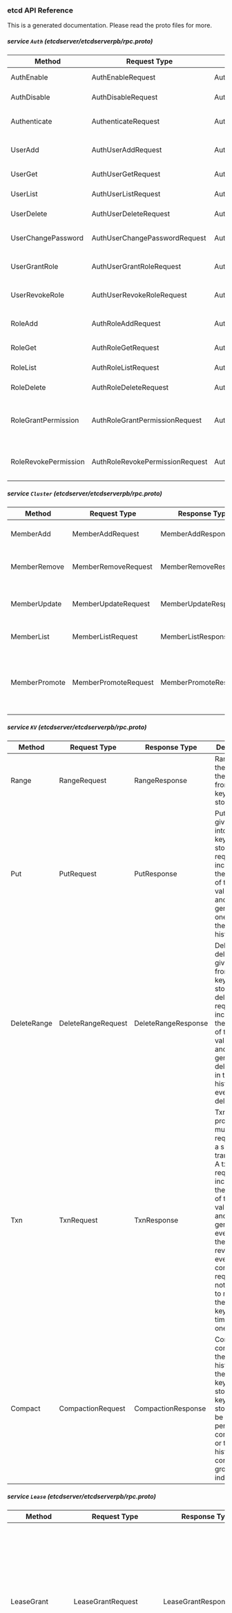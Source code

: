 ### etcd API Reference

This is a generated documentation. Please read the proto files for more.

##### service `Auth` (etcdserver/etcdserverpb/rpc.proto)

| Method               | Request Type                    | Response Type                    | Description                                                                              |
| -------------------- | ------------------------------- | -------------------------------- | ---------------------------------------------------------------------------------------- |
| AuthEnable           | AuthEnableRequest               | AuthEnableResponse               | AuthEnable enables authentication.                                                       |
| AuthDisable          | AuthDisableRequest              | AuthDisableResponse              | AuthDisable disables authentication.                                                     |
| Authenticate         | AuthenticateRequest             | AuthenticateResponse             | Authenticate processes an authenticate request.                                          |
| UserAdd              | AuthUserAddRequest              | AuthUserAddResponse              | UserAdd adds a new user. User name cannot be empty.                                      |
| UserGet              | AuthUserGetRequest              | AuthUserGetResponse              | UserGet gets detailed user information.                                                  |
| UserList             | AuthUserListRequest             | AuthUserListResponse             | UserList gets a list of all users.                                                       |
| UserDelete           | AuthUserDeleteRequest           | AuthUserDeleteResponse           | UserDelete deletes a specified user.                                                     |
| UserChangePassword   | AuthUserChangePasswordRequest   | AuthUserChangePasswordResponse   | UserChangePassword changes the password of a specified user.                             |
| UserGrantRole        | AuthUserGrantRoleRequest        | AuthUserGrantRoleResponse        | UserGrant grants a role to a specified user.                                             |
| UserRevokeRole       | AuthUserRevokeRoleRequest       | AuthUserRevokeRoleResponse       | UserRevokeRole revokes a role of specified user.                                         |
| RoleAdd              | AuthRoleAddRequest              | AuthRoleAddResponse              | RoleAdd adds a new role. Role name cannot be empty.                                      |
| RoleGet              | AuthRoleGetRequest              | AuthRoleGetResponse              | RoleGet gets detailed role information.                                                  |
| RoleList             | AuthRoleListRequest             | AuthRoleListResponse             | RoleList gets lists of all roles.                                                        |
| RoleDelete           | AuthRoleDeleteRequest           | AuthRoleDeleteResponse           | RoleDelete deletes a specified role.                                                     |
| RoleGrantPermission  | AuthRoleGrantPermissionRequest  | AuthRoleGrantPermissionResponse  | RoleGrantPermission grants a permission of a specified key or range to a specified role. |
| RoleRevokePermission | AuthRoleRevokePermissionRequest | AuthRoleRevokePermissionResponse | RoleRevokePermission revokes a key or range permission of a specified role.              |

##### service `Cluster` (etcdserver/etcdserverpb/rpc.proto)

| Method        | Request Type         | Response Type         | Description                                                                           |
| ------------- | -------------------- | --------------------- | ------------------------------------------------------------------------------------- |
| MemberAdd     | MemberAddRequest     | MemberAddResponse     | MemberAdd adds a member into the cluster.                                             |
| MemberRemove  | MemberRemoveRequest  | MemberRemoveResponse  | MemberRemove removes an existing member from the cluster.                             |
| MemberUpdate  | MemberUpdateRequest  | MemberUpdateResponse  | MemberUpdate updates the member configuration.                                        |
| MemberList    | MemberListRequest    | MemberListResponse    | MemberList lists all the members in the cluster.                                      |
| MemberPromote | MemberPromoteRequest | MemberPromoteResponse | MemberPromote promotes a member from raft learner (non-voting) to raft voting member. |

##### service `KV` (etcdserver/etcdserverpb/rpc.proto)

| Method      | Request Type       | Response Type       | Description                                                                                                                                                                                                                                                           |
| ----------- | ------------------ | ------------------- | --------------------------------------------------------------------------------------------------------------------------------------------------------------------------------------------------------------------------------------------------------------------- |
| Range       | RangeRequest       | RangeResponse       | Range gets the keys in the range from the key-value store.                                                                                                                                                                                                            |
| Put         | PutRequest         | PutResponse         | Put puts the given key into the key-value store. A put request increments the revision of the key-value store and generates one event in the event history.                                                                                                           |
| DeleteRange | DeleteRangeRequest | DeleteRangeResponse | DeleteRange deletes the given range from the key-value store. A delete request increments the revision of the key-value store and generates a delete event in the event history for every deleted key.                                                                |
| Txn         | TxnRequest         | TxnResponse         | Txn processes multiple requests in a single transaction. A txn request increments the revision of the key-value store and generates events with the same revision for every completed request. It is not allowed to modify the same key several times within one txn. |
| Compact     | CompactionRequest  | CompactionResponse  | Compact compacts the event history in the etcd key-value store. The key-value store should be periodically compacted or the event history will continue to grow indefinitely.                                                                                         |

##### service `Lease` (etcdserver/etcdserverpb/rpc.proto)

| Method          | Request Type           | Response Type           | Description                                                                                                                                                                                                                                                              |
| --------------- | ---------------------- | ----------------------- | ------------------------------------------------------------------------------------------------------------------------------------------------------------------------------------------------------------------------------------------------------------------------ |
| LeaseGrant      | LeaseGrantRequest      | LeaseGrantResponse      | LeaseGrant creates a lease which expires if the server does not receive a keepAlive within a given time to live period. All keys attached to the lease will be expired and deleted if the lease expires. Each expired key generates a delete event in the event history. |
| LeaseRevoke     | LeaseRevokeRequest     | LeaseRevokeResponse     | LeaseRevoke revokes a lease. All keys attached to the lease will expire and be deleted.                                                                                                                                                                                  |
| LeaseKeepAlive  | LeaseKeepAliveRequest  | LeaseKeepAliveResponse  | LeaseKeepAlive keeps the lease alive by streaming keep alive requests from the client to the server and streaming keep alive responses from the server to the client.                                                                                                    |
| LeaseTimeToLive | LeaseTimeToLiveRequest | LeaseTimeToLiveResponse | LeaseTimeToLive retrieves lease information.                                                                                                                                                                                                                             |
| LeaseLeases     | LeaseLeasesRequest     | LeaseLeasesResponse     | LeaseLeases lists all existing leases.                                                                                                                                                                                                                                   |

##### service `Maintenance` (etcdserver/etcdserverpb/rpc.proto)

| Method     | Request Type      | Response Type      | Description                                                                                                                                                                                                                                                                                                        |
| ---------- | ----------------- | ------------------ | ------------------------------------------------------------------------------------------------------------------------------------------------------------------------------------------------------------------------------------------------------------------------------------------------------------------ |
| Alarm      | AlarmRequest      | AlarmResponse      | Alarm activates, deactivates, and queries alarms regarding cluster health.                                                                                                                                                                                                                                         |
| Status     | StatusRequest     | StatusResponse     | Status gets the status of the member.                                                                                                                                                                                                                                                                              |
| Defragment | DefragmentRequest | DefragmentResponse | Defragment defragments a member's backend database to recover storage space.                                                                                                                                                                                                                                       |
| Hash       | HashRequest       | HashResponse       | Hash computes the hash of whole backend keyspace, including key, lease, and other buckets in storage. This is designed for testing ONLY! Do not rely on this in production with ongoing transactions, since Hash operation does not hold MVCC locks. Use "HashKV" API instead for "key" bucket consistency checks. |
| HashKV     | HashKVRequest     | HashKVResponse     | HashKV computes the hash of all MVCC keys up to a given revision. It only iterates "key" bucket in backend storage.                                                                                                                                                                                                |
| Snapshot   | SnapshotRequest   | SnapshotResponse   | Snapshot sends a snapshot of the entire backend from a member over a stream to a client.                                                                                                                                                                                                                           |
| MoveLeader | MoveLeaderRequest | MoveLeaderResponse | MoveLeader requests current leader node to transfer its leadership to transferee.                                                                                                                                                                                                                                  |

##### service `Watch` (etcdserver/etcdserverpb/rpc.proto)

| Method | Request Type | Response Type | Description                                                                                                                                                                                                                                                                                                                                                                |
| ------ | ------------ | ------------- | -------------------------------------------------------------------------------------------------------------------------------------------------------------------------------------------------------------------------------------------------------------------------------------------------------------------------------------------------------------------------- |
| Watch  | WatchRequest | WatchResponse | Watch watches for events happening or that have happened. Both input and output are streams; the input stream is for creating and canceling watchers and the output stream sends events. One watch RPC can watch on multiple key ranges, streaming events for several watches at once. The entire event history can be watched starting from the last compaction revision. |

##### message `AlarmMember` (etcdserver/etcdserverpb/rpc.proto)

| Field    | Description                                                        | Type      |
| -------- | ------------------------------------------------------------------ | --------- |
| memberID | memberID is the ID of the member associated with the raised alarm. | uint64    |
| alarm    | alarm is the type of alarm which has been raised.                  | AlarmType |

##### message `AlarmRequest` (etcdserver/etcdserverpb/rpc.proto)

| Field    | Description                                                                                                                       | Type        |
| -------- | --------------------------------------------------------------------------------------------------------------------------------- | ----------- |
| action   | action is the kind of alarm request to issue. The action may GET alarm statuses, ACTIVATE an alarm, or DEACTIVATE a raised alarm. | AlarmAction |
| memberID | memberID is the ID of the member associated with the alarm. If memberID is 0, the alarm request covers all members.               | uint64      |
| alarm    | alarm is the type of alarm to consider for this request.                                                                          | AlarmType   |

##### message `AlarmResponse` (etcdserver/etcdserverpb/rpc.proto)

| Field  | Description                                                   | Type                   |
| ------ | ------------------------------------------------------------- | ---------------------- |
| header |                                                               | ResponseHeader         |
| alarms | alarms is a list of alarms associated with the alarm request. | (slice of) AlarmMember |

##### message `AuthDisableRequest` (etcdserver/etcdserverpb/rpc.proto)

Empty field.

##### message `AuthDisableResponse` (etcdserver/etcdserverpb/rpc.proto)

| Field  | Description | Type           |
| ------ | ----------- | -------------- |
| header |             | ResponseHeader |

##### message `AuthEnableRequest` (etcdserver/etcdserverpb/rpc.proto)

Empty field.

##### message `AuthEnableResponse` (etcdserver/etcdserverpb/rpc.proto)

| Field  | Description | Type           |
| ------ | ----------- | -------------- |
| header |             | ResponseHeader |

##### message `AuthRoleAddRequest` (etcdserver/etcdserverpb/rpc.proto)

| Field | Description                                                       | Type   |
| ----- | ----------------------------------------------------------------- | ------ |
| name  | name is the name of the role to add to the authentication system. | string |

##### message `AuthRoleAddResponse` (etcdserver/etcdserverpb/rpc.proto)

| Field  | Description | Type           |
| ------ | ----------- | -------------- |
| header |             | ResponseHeader |

##### message `AuthRoleDeleteRequest` (etcdserver/etcdserverpb/rpc.proto)

| Field | Description | Type   |
| ----- | ----------- | ------ |
| role  |             | string |

##### message `AuthRoleDeleteResponse` (etcdserver/etcdserverpb/rpc.proto)

| Field  | Description | Type           |
| ------ | ----------- | -------------- |
| header |             | ResponseHeader |

##### message `AuthRoleGetRequest` (etcdserver/etcdserverpb/rpc.proto)

| Field | Description | Type   |
| ----- | ----------- | ------ |
| role  |             | string |

##### message `AuthRoleGetResponse` (etcdserver/etcdserverpb/rpc.proto)

| Field  | Description | Type                         |
| ------ | ----------- | ---------------------------- |
| header |             | ResponseHeader               |
| perm   |             | (slice of) authpb.Permission |

##### message `AuthRoleGrantPermissionRequest` (etcdserver/etcdserverpb/rpc.proto)

| Field | Description                                                        | Type              |
| ----- | ------------------------------------------------------------------ | ----------------- |
| name  | name is the name of the role which will be granted the permission. | string            |
| perm  | perm is the permission to grant to the role.                       | authpb.Permission |

##### message `AuthRoleGrantPermissionResponse` (etcdserver/etcdserverpb/rpc.proto)

| Field  | Description | Type           |
| ------ | ----------- | -------------- |
| header |             | ResponseHeader |

##### message `AuthRoleListRequest` (etcdserver/etcdserverpb/rpc.proto)

Empty field.

##### message `AuthRoleListResponse` (etcdserver/etcdserverpb/rpc.proto)

| Field  | Description | Type              |
| ------ | ----------- | ----------------- |
| header |             | ResponseHeader    |
| roles  |             | (slice of) string |

##### message `AuthRoleRevokePermissionRequest` (etcdserver/etcdserverpb/rpc.proto)

| Field     | Description | Type   |
| --------- | ----------- | ------ |
| role      |             | string |
| key       |             | bytes  |
| range_end |             | bytes  |

##### message `AuthRoleRevokePermissionResponse` (etcdserver/etcdserverpb/rpc.proto)

| Field  | Description | Type           |
| ------ | ----------- | -------------- |
| header |             | ResponseHeader |

##### message `AuthUserAddRequest` (etcdserver/etcdserverpb/rpc.proto)

| Field    | Description | Type                  |
| -------- | ----------- | --------------------- |
| name     |             | string                |
| password |             | string                |
| options  |             | authpb.UserAddOptions |

##### message `AuthUserAddResponse` (etcdserver/etcdserverpb/rpc.proto)

| Field  | Description | Type           |
| ------ | ----------- | -------------- |
| header |             | ResponseHeader |

##### message `AuthUserChangePasswordRequest` (etcdserver/etcdserverpb/rpc.proto)

| Field    | Description                                                   | Type   |
| -------- | ------------------------------------------------------------- | ------ |
| name     | name is the name of the user whose password is being changed. | string |
| password | password is the new password for the user.                    | string |

##### message `AuthUserChangePasswordResponse` (etcdserver/etcdserverpb/rpc.proto)

| Field  | Description | Type           |
| ------ | ----------- | -------------- |
| header |             | ResponseHeader |

##### message `AuthUserDeleteRequest` (etcdserver/etcdserverpb/rpc.proto)

| Field | Description                             | Type   |
| ----- | --------------------------------------- | ------ |
| name  | name is the name of the user to delete. | string |

##### message `AuthUserDeleteResponse` (etcdserver/etcdserverpb/rpc.proto)

| Field  | Description | Type           |
| ------ | ----------- | -------------- |
| header |             | ResponseHeader |

##### message `AuthUserGetRequest` (etcdserver/etcdserverpb/rpc.proto)

| Field | Description | Type   |
| ----- | ----------- | ------ |
| name  |             | string |

##### message `AuthUserGetResponse` (etcdserver/etcdserverpb/rpc.proto)

| Field  | Description | Type              |
| ------ | ----------- | ----------------- |
| header |             | ResponseHeader    |
| roles  |             | (slice of) string |

##### message `AuthUserGrantRoleRequest` (etcdserver/etcdserverpb/rpc.proto)

| Field | Description                                                        | Type   |
| ----- | ------------------------------------------------------------------ | ------ |
| user  | user is the name of the user which should be granted a given role. | string |
| role  | role is the name of the role to grant to the user.                 | string |

##### message `AuthUserGrantRoleResponse` (etcdserver/etcdserverpb/rpc.proto)

| Field  | Description | Type           |
| ------ | ----------- | -------------- |
| header |             | ResponseHeader |

##### message `AuthUserListRequest` (etcdserver/etcdserverpb/rpc.proto)

Empty field.

##### message `AuthUserListResponse` (etcdserver/etcdserverpb/rpc.proto)

| Field  | Description | Type              |
| ------ | ----------- | ----------------- |
| header |             | ResponseHeader    |
| users  |             | (slice of) string |

##### message `AuthUserRevokeRoleRequest` (etcdserver/etcdserverpb/rpc.proto)

| Field | Description | Type   |
| ----- | ----------- | ------ |
| name  |             | string |
| role  |             | string |

##### message `AuthUserRevokeRoleResponse` (etcdserver/etcdserverpb/rpc.proto)

| Field  | Description | Type           |
| ------ | ----------- | -------------- |
| header |             | ResponseHeader |

##### message `AuthenticateRequest` (etcdserver/etcdserverpb/rpc.proto)

| Field    | Description | Type   |
| -------- | ----------- | ------ |
| name     |             | string |
| password |             | string |

##### message `AuthenticateResponse` (etcdserver/etcdserverpb/rpc.proto)

| Field  | Description                                                      | Type           |
| ------ | ---------------------------------------------------------------- | -------------- |
| header |                                                                  | ResponseHeader |
| token  | token is an authorized token that can be used in succeeding RPCs | string         |

##### message `CompactionRequest` (etcdserver/etcdserverpb/rpc.proto)

CompactionRequest compacts the key-value store up to a given revision. All superseded keys with a revision less than the compaction revision will be removed.

| Field    | Description                                                                                                                                                                      | Type  |
| -------- | -------------------------------------------------------------------------------------------------------------------------------------------------------------------------------- | ----- |
| revision | revision is the key-value store revision for the compaction operation.                                                                                                           | int64 |
| physical | physical is set so the RPC will wait until the compaction is physically applied to the local database such that compacted entries are totally removed from the backend database. | bool  |

##### message `CompactionResponse` (etcdserver/etcdserverpb/rpc.proto)

| Field  | Description | Type           |
| ------ | ----------- | -------------- |
| header |             | ResponseHeader |

##### message `Compare` (etcdserver/etcdserverpb/rpc.proto)

| Field           | Description                                                                                                                     | Type          |
| --------------- | ------------------------------------------------------------------------------------------------------------------------------- | ------------- |
| result          | result is logical comparison operation for this comparison.                                                                     | CompareResult |
| target          | target is the key-value field to inspect for the comparison.                                                                    | CompareTarget |
| key             | key is the subject key for the comparison operation.                                                                            | bytes         |
| target_union    |                                                                                                                                 | oneof         |
| version         | version is the version of the given key                                                                                         | int64         |
| create_revision | create_revision is the creation revision of the given key                                                                       | int64         |
| mod_revision    | mod_revision is the last modified revision of the given key.                                                                    | int64         |
| value           | value is the value of the given key, in bytes.                                                                                  | bytes         |
| lease           | lease is the lease id of the given key.                                                                                         | int64         |
| range_end       | range_end compares the given target to all keys in the range [key, range_end). See RangeRequest for more details on key ranges. | bytes         |

##### message `DefragmentRequest` (etcdserver/etcdserverpb/rpc.proto)

Empty field.

##### message `DefragmentResponse` (etcdserver/etcdserverpb/rpc.proto)

| Field  | Description | Type           |
| ------ | ----------- | -------------- |
| header |             | ResponseHeader |

##### message `DeleteRangeRequest` (etcdserver/etcdserverpb/rpc.proto)

| Field     | Description                                                                                                                                                                                                                                                                                                                                                                       | Type  |
| --------- | --------------------------------------------------------------------------------------------------------------------------------------------------------------------------------------------------------------------------------------------------------------------------------------------------------------------------------------------------------------------------------- | ----- |
| key       | key is the first key to delete in the range.                                                                                                                                                                                                                                                                                                                                      | bytes |
| range_end | range_end is the key following the last key to delete for the range [key, range_end). If range_end is not given, the range is defined to contain only the key argument. If range_end is one bit larger than the given key, then the range is all the keys with the prefix (the given key). If range_end is '\0', the range is all keys greater than or equal to the key argument. | bytes |
| prev_kv   | If prev_kv is set, etcd gets the previous key-value pairs before deleting it. The previous key-value pairs will be returned in the delete response.                                                                                                                                                                                                                               | bool  |

##### message `DeleteRangeResponse` (etcdserver/etcdserverpb/rpc.proto)

| Field    | Description                                                                      | Type                       |
| -------- | -------------------------------------------------------------------------------- | -------------------------- |
| header   |                                                                                  | ResponseHeader             |
| deleted  | deleted is the number of keys deleted by the delete range request.               | int64                      |
| prev_kvs | if prev_kv is set in the request, the previous key-value pairs will be returned. | (slice of) mvccpb.KeyValue |

##### message `HashKVRequest` (etcdserver/etcdserverpb/rpc.proto)

| Field    | Description                                                      | Type  |
| -------- | ---------------------------------------------------------------- | ----- |
| revision | revision is the key-value store revision for the hash operation. | int64 |

##### message `HashKVResponse` (etcdserver/etcdserverpb/rpc.proto)

| Field            | Description                                                                                    | Type           |
| ---------------- | ---------------------------------------------------------------------------------------------- | -------------- |
| header           |                                                                                                | ResponseHeader |
| hash             | hash is the hash value computed from the responding member's MVCC keys up to a given revision. | uint32         |
| compact_revision | compact_revision is the compacted revision of key-value store when hash begins.                | int64          |

##### message `HashRequest` (etcdserver/etcdserverpb/rpc.proto)

Empty field.

##### message `HashResponse` (etcdserver/etcdserverpb/rpc.proto)

| Field  | Description                                                                | Type           |
| ------ | -------------------------------------------------------------------------- | -------------- |
| header |                                                                            | ResponseHeader |
| hash   | hash is the hash value computed from the responding member's KV's backend. | uint32         |

##### message `LeaseCheckpoint` (etcdserver/etcdserverpb/rpc.proto)

| Field         | Description                                                    | Type  |
| ------------- | -------------------------------------------------------------- | ----- |
| ID            | ID is the lease ID to checkpoint.                              | int64 |
| remaining_TTL | Remaining_TTL is the remaining time until expiry of the lease. | int64 |

##### message `LeaseCheckpointRequest` (etcdserver/etcdserverpb/rpc.proto)

| Field       | Description | Type                       |
| ----------- | ----------- | -------------------------- |
| checkpoints |             | (slice of) LeaseCheckpoint |

##### message `LeaseCheckpointResponse` (etcdserver/etcdserverpb/rpc.proto)

| Field  | Description | Type           |
| ------ | ----------- | -------------- |
| header |             | ResponseHeader |

##### message `LeaseGrantRequest` (etcdserver/etcdserverpb/rpc.proto)

| Field | Description                                                                        | Type  |
| ----- | ---------------------------------------------------------------------------------- | ----- |
| TTL   | TTL is the advisory time-to-live in seconds. Expired lease will return -1.         | int64 |
| ID    | ID is the requested ID for the lease. If ID is set to 0, the lessor chooses an ID. | int64 |

##### message `LeaseGrantResponse` (etcdserver/etcdserverpb/rpc.proto)

| Field  | Description                                             | Type           |
| ------ | ------------------------------------------------------- | -------------- |
| header |                                                         | ResponseHeader |
| ID     | ID is the lease ID for the granted lease.               | int64          |
| TTL    | TTL is the server chosen lease time-to-live in seconds. | int64          |
| error  |                                                         | string         |

##### message `LeaseKeepAliveRequest` (etcdserver/etcdserverpb/rpc.proto)

| Field | Description                                     | Type  |
| ----- | ----------------------------------------------- | ----- |
| ID    | ID is the lease ID for the lease to keep alive. | int64 |

##### message `LeaseKeepAliveResponse` (etcdserver/etcdserverpb/rpc.proto)

| Field  | Description                                     | Type           |
| ------ | ----------------------------------------------- | -------------- |
| header |                                                 | ResponseHeader |
| ID     | ID is the lease ID from the keep alive request. | int64          |
| TTL    | TTL is the new time-to-live for the lease.      | int64          |

##### message `LeaseLeasesRequest` (etcdserver/etcdserverpb/rpc.proto)

Empty field.

##### message `LeaseLeasesResponse` (etcdserver/etcdserverpb/rpc.proto)

| Field  | Description | Type                   |
| ------ | ----------- | ---------------------- |
| header |             | ResponseHeader         |
| leases |             | (slice of) LeaseStatus |

##### message `LeaseRevokeRequest` (etcdserver/etcdserverpb/rpc.proto)

| Field | Description                                                                                | Type  |
| ----- | ------------------------------------------------------------------------------------------ | ----- |
| ID    | ID is the lease ID to revoke. When the ID is revoked, all associated keys will be deleted. | int64 |

##### message `LeaseRevokeResponse` (etcdserver/etcdserverpb/rpc.proto)

| Field  | Description | Type           |
| ------ | ----------- | -------------- |
| header |             | ResponseHeader |

##### message `LeaseStatus` (etcdserver/etcdserverpb/rpc.proto)

| Field | Description | Type  |
| ----- | ----------- | ----- |
| ID    |             | int64 |

##### message `LeaseTimeToLiveRequest` (etcdserver/etcdserverpb/rpc.proto)

| Field | Description                                                | Type  |
| ----- | ---------------------------------------------------------- | ----- |
| ID    | ID is the lease ID for the lease.                          | int64 |
| keys  | keys is true to query all the keys attached to this lease. | bool  |

##### message `LeaseTimeToLiveResponse` (etcdserver/etcdserverpb/rpc.proto)

| Field      | Description                                                                                      | Type             |
| ---------- | ------------------------------------------------------------------------------------------------ | ---------------- |
| header     |                                                                                                  | ResponseHeader   |
| ID         | ID is the lease ID from the keep alive request.                                                  | int64            |
| TTL        | TTL is the remaining TTL in seconds for the lease; the lease will expire in under TTL+1 seconds. | int64            |
| grantedTTL | GrantedTTL is the initial granted time in seconds upon lease creation/renewal.                   | int64            |
| keys       | Keys is the list of keys attached to this lease.                                                 | (slice of) bytes |

##### message `Member` (etcdserver/etcdserverpb/rpc.proto)

| Field      | Description                                                                                                                             | Type              |
| ---------- | --------------------------------------------------------------------------------------------------------------------------------------- | ----------------- |
| ID         | ID is the member ID for this member.                                                                                                    | uint64            |
| name       | name is the human-readable name of the member. If the member is not started, the name will be an empty string.                          | string            |
| peerURLs   | peerURLs is the list of URLs the member exposes to the cluster for communication.                                                       | (slice of) string |
| clientURLs | clientURLs is the list of URLs the member exposes to clients for communication. If the member is not started, clientURLs will be empty. | (slice of) string |
| isLearner  | isLearner indicates if the member is raft learner.                                                                                      | bool              |

##### message `MemberAddRequest` (etcdserver/etcdserverpb/rpc.proto)

| Field     | Description                                                                             | Type              |
| --------- | --------------------------------------------------------------------------------------- | ----------------- |
| peerURLs  | peerURLs is the list of URLs the added member will use to communicate with the cluster. | (slice of) string |
| isLearner | isLearner indicates if the added member is raft learner.                                | bool              |

##### message `MemberAddResponse` (etcdserver/etcdserverpb/rpc.proto)

| Field   | Description                                                   | Type              |
| ------- | ------------------------------------------------------------- | ----------------- |
| header  |                                                               | ResponseHeader    |
| member  | member is the member information for the added member.        | Member            |
| members | members is a list of all members after adding the new member. | (slice of) Member |

##### message `MemberListRequest` (etcdserver/etcdserverpb/rpc.proto)

Empty field.

##### message `MemberListResponse` (etcdserver/etcdserverpb/rpc.proto)

| Field   | Description                                                   | Type              |
| ------- | ------------------------------------------------------------- | ----------------- |
| header  |                                                               | ResponseHeader    |
| members | members is a list of all members associated with the cluster. | (slice of) Member |

##### message `MemberPromoteRequest` (etcdserver/etcdserverpb/rpc.proto)

| Field | Description                                   | Type   |
| ----- | --------------------------------------------- | ------ |
| ID    | ID is the member ID of the member to promote. | uint64 |

##### message `MemberPromoteResponse` (etcdserver/etcdserverpb/rpc.proto)

| Field   | Description                                                  | Type              |
| ------- | ------------------------------------------------------------ | ----------------- |
| header  |                                                              | ResponseHeader    |
| members | members is a list of all members after promoting the member. | (slice of) Member |

##### message `MemberRemoveRequest` (etcdserver/etcdserverpb/rpc.proto)

| Field | Description                                  | Type   |
| ----- | -------------------------------------------- | ------ |
| ID    | ID is the member ID of the member to remove. | uint64 |

##### message `MemberRemoveResponse` (etcdserver/etcdserverpb/rpc.proto)

| Field   | Description                                                 | Type              |
| ------- | ----------------------------------------------------------- | ----------------- |
| header  |                                                             | ResponseHeader    |
| members | members is a list of all members after removing the member. | (slice of) Member |

##### message `MemberUpdateRequest` (etcdserver/etcdserverpb/rpc.proto)

| Field    | Description                                                                           | Type              |
| -------- | ------------------------------------------------------------------------------------- | ----------------- |
| ID       | ID is the member ID of the member to update.                                          | uint64            |
| peerURLs | peerURLs is the new list of URLs the member will use to communicate with the cluster. | (slice of) string |

##### message `MemberUpdateResponse` (etcdserver/etcdserverpb/rpc.proto)

| Field   | Description                                                 | Type              |
| ------- | ----------------------------------------------------------- | ----------------- |
| header  |                                                             | ResponseHeader    |
| members | members is a list of all members after updating the member. | (slice of) Member |

##### message `MoveLeaderRequest` (etcdserver/etcdserverpb/rpc.proto)

| Field    | Description                                 | Type   |
| -------- | ------------------------------------------- | ------ |
| targetID | targetID is the node ID for the new leader. | uint64 |

##### message `MoveLeaderResponse` (etcdserver/etcdserverpb/rpc.proto)

| Field  | Description | Type           |
| ------ | ----------- | -------------- |
| header |             | ResponseHeader |

##### message `PutRequest` (etcdserver/etcdserverpb/rpc.proto)

| Field        | Description                                                                                                                                    | Type  |
| ------------ | ---------------------------------------------------------------------------------------------------------------------------------------------- | ----- |
| key          | key is the key, in bytes, to put into the key-value store.                                                                                     | bytes |
| value        | value is the value, in bytes, to associate with the key in the key-value store.                                                                | bytes |
| lease        | lease is the lease ID to associate with the key in the key-value store. A lease value of 0 indicates no lease.                                 | int64 |
| prev_kv      | If prev_kv is set, etcd gets the previous key-value pair before changing it. The previous key-value pair will be returned in the put response. | bool  |
| ignore_value | If ignore_value is set, etcd updates the key using its current value. Returns an error if the key does not exist.                              | bool  |
| ignore_lease | If ignore_lease is set, etcd updates the key using its current lease. Returns an error if the key does not exist.                              | bool  |

##### message `PutResponse` (etcdserver/etcdserverpb/rpc.proto)

| Field   | Description                                                                     | Type            |
| ------- | ------------------------------------------------------------------------------- | --------------- |
| header  |                                                                                 | ResponseHeader  |
| prev_kv | if prev_kv is set in the request, the previous key-value pair will be returned. | mvccpb.KeyValue |

##### message `RangeRequest` (etcdserver/etcdserverpb/rpc.proto)

| Field               | Description                                                                                                                                                                                                                                                                                                                                                                                                                                          | Type       |
| ------------------- | ---------------------------------------------------------------------------------------------------------------------------------------------------------------------------------------------------------------------------------------------------------------------------------------------------------------------------------------------------------------------------------------------------------------------------------------------------- | ---------- |
| key                 | key is the first key for the range. If range_end is not given, the request only looks up key.                                                                                                                                                                                                                                                                                                                                                        | bytes      |
| range_end           | range_end is the upper bound on the requested range [key, range_end). If range_end is '\0', the range is all keys >= key. If range_end is key plus one (e.g., "aa"+1 == "ab", "a\xff"+1 == "b"), then the range request gets all keys prefixed with key. If both key and range_end are '\0', then the range request returns all keys.                                                                                                                | bytes      |
| limit               | limit is a limit on the number of keys returned for the request. When limit is set to 0, it is treated as no limit.                                                                                                                                                                                                                                                                                                                                  | int64      |
| revision            | revision is the point-in-time of the key-value store to use for the range. If revision is less or equal to zero, the range is over the newest key-value store. If the revision has been compacted, ErrCompacted is returned as a response.                                                                                                                                                                                                           | int64      |
| sort_order          | sort_order is the order for returned sorted results.                                                                                                                                                                                                                                                                                                                                                                                                 | SortOrder  |
| sort_target         | sort_target is the key-value field to use for sorting.                                                                                                                                                                                                                                                                                                                                                                                               | SortTarget |
| serializable        | serializable sets the range request to use serializable member-local reads. Range requests are linearizable by default; linearizable requests have higher latency and lower throughput than serializable requests but reflect the current consensus of the cluster. For better performance, in exchange for possible stale reads, a serializable range request is served locally without needing to reach consensus with other nodes in the cluster. | bool       |
| keys_only           | keys_only when set returns only the keys and not the values.                                                                                                                                                                                                                                                                                                                                                                                         | bool       |
| count_only          | count_only when set returns only the count of the keys in the range.                                                                                                                                                                                                                                                                                                                                                                                 | bool       |
| min_mod_revision    | min_mod_revision is the lower bound for returned key mod revisions; all keys with lesser mod revisions will be filtered away.                                                                                                                                                                                                                                                                                                                        | int64      |
| max_mod_revision    | max_mod_revision is the upper bound for returned key mod revisions; all keys with greater mod revisions will be filtered away.                                                                                                                                                                                                                                                                                                                       | int64      |
| min_create_revision | min_create_revision is the lower bound for returned key create revisions; all keys with lesser create revisions will be filtered away.                                                                                                                                                                                                                                                                                                               | int64      |
| max_create_revision | max_create_revision is the upper bound for returned key create revisions; all keys with greater create revisions will be filtered away.                                                                                                                                                                                                                                                                                                              | int64      |

##### message `RangeResponse` (etcdserver/etcdserverpb/rpc.proto)

| Field  | Description                                                                                            | Type                       |
| ------ | ------------------------------------------------------------------------------------------------------ | -------------------------- |
| header |                                                                                                        | ResponseHeader             |
| kvs    | kvs is the list of key-value pairs matched by the range request. kvs is empty when count is requested. | (slice of) mvccpb.KeyValue |
| more   | more indicates if there are more keys to return in the requested range.                                | bool                       |
| count  | count is set to the number of keys within the range when requested.                                    | int64                      |

##### message `RequestOp` (etcdserver/etcdserverpb/rpc.proto)

| Field                | Description                                                    | Type               |
| -------------------- | -------------------------------------------------------------- | ------------------ |
| request              | request is a union of request types accepted by a transaction. | oneof              |
| request_range        |                                                                | RangeRequest       |
| request_put          |                                                                | PutRequest         |
| request_delete_range |                                                                | DeleteRangeRequest |
| request_txn          |                                                                | TxnRequest         |

##### message `ResponseHeader` (etcdserver/etcdserverpb/rpc.proto)

| Field      | Description                                                                                                                                                                                                                                                             | Type   |
| ---------- | ----------------------------------------------------------------------------------------------------------------------------------------------------------------------------------------------------------------------------------------------------------------------- | ------ |
| cluster_id | cluster_id is the ID of the cluster which sent the response.                                                                                                                                                                                                            | uint64 |
| member_id  | member_id is the ID of the member which sent the response.                                                                                                                                                                                                              | uint64 |
| revision   | revision is the key-value store revision when the request was applied. For watch progress responses, the header.revision indicates progress. All future events recieved in this stream are guaranteed to have a higher revision number than the header.revision number. | int64  |
| raft_term  | raft_term is the raft term when the request was applied.                                                                                                                                                                                                                | uint64 |

##### message `ResponseOp` (etcdserver/etcdserverpb/rpc.proto)

| Field                 | Description                                                      | Type                |
| --------------------- | ---------------------------------------------------------------- | ------------------- |
| response              | response is a union of response types returned by a transaction. | oneof               |
| response_range        |                                                                  | RangeResponse       |
| response_put          |                                                                  | PutResponse         |
| response_delete_range |                                                                  | DeleteRangeResponse |
| response_txn          |                                                                  | TxnResponse         |

##### message `SnapshotRequest` (etcdserver/etcdserverpb/rpc.proto)

Empty field.

##### message `SnapshotResponse` (etcdserver/etcdserverpb/rpc.proto)

| Field           | Description                                                                                                                              | Type           |
| --------------- | ---------------------------------------------------------------------------------------------------------------------------------------- | -------------- |
| header          | header has the current key-value store information. The first header in the snapshot stream indicates the point in time of the snapshot. | ResponseHeader |
| remaining_bytes | remaining_bytes is the number of blob bytes to be sent after this message                                                                | uint64         |
| blob            | blob contains the next chunk of the snapshot in the snapshot stream.                                                                     | bytes          |

##### message `StatusRequest` (etcdserver/etcdserverpb/rpc.proto)

Empty field.

##### message `StatusResponse` (etcdserver/etcdserverpb/rpc.proto)

| Field            | Description                                                                                           | Type              |
| ---------------- | ----------------------------------------------------------------------------------------------------- | ----------------- |
| header           |                                                                                                       | ResponseHeader    |
| version          | version is the cluster protocol version used by the responding member.                                | string            |
| dbSize           | dbSize is the size of the backend database physically allocated, in bytes, of the responding member.  | int64             |
| leader           | leader is the member ID which the responding member believes is the current leader.                   | uint64            |
| raftIndex        | raftIndex is the current raft committed index of the responding member.                               | uint64            |
| raftTerm         | raftTerm is the current raft term of the responding member.                                           | uint64            |
| raftAppliedIndex | raftAppliedIndex is the current raft applied index of the responding member.                          | uint64            |
| errors           | errors contains alarm/health information and status.                                                  | (slice of) string |
| dbSizeInUse      | dbSizeInUse is the size of the backend database logically in use, in bytes, of the responding member. | int64             |
| isLearner        | isLearner indicates if the member is raft learner.                                                    | bool              |

##### message `TxnRequest` (etcdserver/etcdserverpb/rpc.proto)

From google paxosdb paper: Our implementation hinges around a powerful primitive which we call MultiOp. All other database operations except for iteration are implemented as a single call to MultiOp. A MultiOp is applied atomically and consists of three components: 1. A list of tests called guard. Each test in guard checks a single entry in the database. It may check for the absence or presence of a value, or compare with a given value. Two different tests in the guard may apply to the same or different entries in the database. All tests in the guard are applied and MultiOp returns the results. If all tests are true, MultiOp executes t op (see item 2 below), otherwise it executes f op (see item 3 below). 2. A list of database operations called t op. Each operation in the list is either an insert, delete, or lookup operation, and applies to a single database entry. Two different operations in the list may apply to the same or different entries in the database. These operations are executed if guard evaluates to true. 3. A list of database operations called f op. Like t op, but executed if guard evaluates to false.

| Field   | Description                                                                                                                                                                                                                                                                                                                                                                 | Type                 |
| ------- | --------------------------------------------------------------------------------------------------------------------------------------------------------------------------------------------------------------------------------------------------------------------------------------------------------------------------------------------------------------------------- | -------------------- |
| compare | compare is a list of predicates representing a conjunction of terms. If the comparisons succeed, then the success requests will be processed in order, and the response will contain their respective responses in order. If the comparisons fail, then the failure requests will be processed in order, and the response will contain their respective responses in order. | (slice of) Compare   |
| success | success is a list of requests which will be applied when compare evaluates to true.                                                                                                                                                                                                                                                                                         | (slice of) RequestOp |
| failure | failure is a list of requests which will be applied when compare evaluates to false.                                                                                                                                                                                                                                                                                        | (slice of) RequestOp |

##### message `TxnResponse` (etcdserver/etcdserverpb/rpc.proto)

| Field     | Description                                                                                                                                | Type                  |
| --------- | ------------------------------------------------------------------------------------------------------------------------------------------ | --------------------- |
| header    |                                                                                                                                            | ResponseHeader        |
| succeeded | succeeded is set to true if the compare evaluated to true or false otherwise.                                                              | bool                  |
| responses | responses is a list of responses corresponding to the results from applying success if succeeded is true or failure if succeeded is false. | (slice of) ResponseOp |

##### message `WatchCancelRequest` (etcdserver/etcdserverpb/rpc.proto)

| Field    | Description                                                                  | Type  |
| -------- | ---------------------------------------------------------------------------- | ----- |
| watch_id | watch_id is the watcher id to cancel so that no more events are transmitted. | int64 |

##### message `WatchCreateRequest` (etcdserver/etcdserverpb/rpc.proto)

| Field           | Description                                                                                                                                                                                                                                                                                                                                           | Type                  |
| --------------- | ----------------------------------------------------------------------------------------------------------------------------------------------------------------------------------------------------------------------------------------------------------------------------------------------------------------------------------------------------- | --------------------- |
| key             | key is the key to register for watching.                                                                                                                                                                                                                                                                                                              | bytes                 |
| range_end       | range_end is the end of the range [key, range_end) to watch. If range_end is not given, only the key argument is watched. If range_end is equal to '\0', all keys greater than or equal to the key argument are watched. If the range_end is one bit larger than the given key, then all keys with the prefix (the given key) will be watched.        | bytes                 |
| start_revision  | start_revision is an optional revision to watch from (inclusive). No start_revision is "now".                                                                                                                                                                                                                                                         | int64                 |
| progress_notify | progress_notify is set so that the etcd server will periodically send a WatchResponse with no events to the new watcher if there are no recent events. It is useful when clients wish to recover a disconnected watcher starting from a recent known revision. The etcd server may decide how often it will send notifications based on current load. | bool                  |
| filters         | filters filter the events at server side before it sends back to the watcher.                                                                                                                                                                                                                                                                         | (slice of) FilterType |
| prev_kv         | If prev_kv is set, created watcher gets the previous KV before the event happens. If the previous KV is already compacted, nothing will be returned.                                                                                                                                                                                                  | bool                  |
| watch_id        | If watch_id is provided and non-zero, it will be assigned to this watcher. Since creating a watcher in etcd is not a synchronous operation, this can be used ensure that ordering is correct when creating multiple watchers on the same stream. Creating a watcher with an ID already in use on the stream will cause an error to be returned.       | int64                 |
| fragment        | fragment enables splitting large revisions into multiple watch responses.                                                                                                                                                                                                                                                                             | bool                  |

##### message `WatchProgressRequest` (etcdserver/etcdserverpb/rpc.proto)

Requests the a watch stream progress status be sent in the watch response stream as soon as possible.

Empty field.

##### message `WatchRequest` (etcdserver/etcdserverpb/rpc.proto)

| Field            | Description                                                                              | Type                 |
| ---------------- | ---------------------------------------------------------------------------------------- | -------------------- |
| request_union    | request_union is a request to either create a new watcher or cancel an existing watcher. | oneof                |
| create_request   |                                                                                          | WatchCreateRequest   |
| cancel_request   |                                                                                          | WatchCancelRequest   |
| progress_request |                                                                                          | WatchProgressRequest |

##### message `WatchResponse` (etcdserver/etcdserverpb/rpc.proto)

| Field            | Description                                                                                                                                                                                                                                                                                                                                                         | Type                    |
| ---------------- | ------------------------------------------------------------------------------------------------------------------------------------------------------------------------------------------------------------------------------------------------------------------------------------------------------------------------------------------------------------------- | ----------------------- |
| header           |                                                                                                                                                                                                                                                                                                                                                                     | ResponseHeader          |
| watch_id         | watch_id is the ID of the watcher that corresponds to the response.                                                                                                                                                                                                                                                                                                 | int64                   |
| created          | created is set to true if the response is for a create watch request. The client should record the watch_id and expect to receive events for the created watcher from the same stream. All events sent to the created watcher will attach with the same watch_id.                                                                                                   | bool                    |
| canceled         | canceled is set to true if the response is for a cancel watch request. No further events will be sent to the canceled watcher.                                                                                                                                                                                                                                      | bool                    |
| compact_revision | compact_revision is set to the minimum index if a watcher tries to watch at a compacted index.  This happens when creating a watcher at a compacted revision or the watcher cannot catch up with the progress of the key-value store.  The client should treat the watcher as canceled and should not try to create any watcher with the same start_revision again. | int64                   |
| cancel_reason    | cancel_reason indicates the reason for canceling the watcher.                                                                                                                                                                                                                                                                                                       | string                  |
| fragment         | framgment is true if large watch response was split over multiple responses.                                                                                                                                                                                                                                                                                        | bool                    |
| events           |                                                                                                                                                                                                                                                                                                                                                                     | (slice of) mvccpb.Event |

##### message `Event` (mvcc/mvccpb/kv.proto)

| Field   | Description                                                                                                                                                                                                                                              | Type      |
| ------- | -------------------------------------------------------------------------------------------------------------------------------------------------------------------------------------------------------------------------------------------------------- | --------- |
| type    | type is the kind of event. If type is a PUT, it indicates new data has been stored to the key. If type is a DELETE, it indicates the key was deleted.                                                                                                    | EventType |
| kv      | kv holds the KeyValue for the event. A PUT event contains current kv pair. A PUT event with kv.Version=1 indicates the creation of a key. A DELETE/EXPIRE event contains the deleted key with its modification revision set to the revision of deletion. | KeyValue  |
| prev_kv | prev_kv holds the key-value pair before the event happens.                                                                                                                                                                                               | KeyValue  |

##### message `KeyValue` (mvcc/mvccpb/kv.proto)

| Field           | Description                                                                                                                                                       | Type  |
| --------------- | ----------------------------------------------------------------------------------------------------------------------------------------------------------------- | ----- |
| key             | key is the key in bytes. An empty key is not allowed.                                                                                                             | bytes |
| create_revision | create_revision is the revision of last creation on this key.                                                                                                     | int64 |
| mod_revision    | mod_revision is the revision of last modification on this key.                                                                                                    | int64 |
| version         | version is the version of the key. A deletion resets the version to zero and any modification of the key increases its version.                                   | int64 |
| value           | value is the value held by the key, in bytes.                                                                                                                     | bytes |
| lease           | lease is the ID of the lease that attached to key. When the attached lease expires, the key will be deleted. If lease is 0, then no lease is attached to the key. | int64 |

##### message `Lease` (lease/leasepb/lease.proto)

| Field        | Description | Type  |
| ------------ | ----------- | ----- |
| ID           |             | int64 |
| TTL          |             | int64 |
| RemainingTTL |             | int64 |

##### message `LeaseInternalRequest` (lease/leasepb/lease.proto)

| Field                  | Description | Type                                |
| ---------------------- | ----------- | ----------------------------------- |
| LeaseTimeToLiveRequest |             | etcdserverpb.LeaseTimeToLiveRequest |

##### message `LeaseInternalResponse` (lease/leasepb/lease.proto)

| Field                   | Description | Type                                 |
| ----------------------- | ----------- | ------------------------------------ |
| LeaseTimeToLiveResponse |             | etcdserverpb.LeaseTimeToLiveResponse |

##### message `Permission` (auth/authpb/auth.proto)

Permission is a single entity

| Field     | Description | Type  |
| --------- | ----------- | ----- |
| permType  |             | Type  |
| key       |             | bytes |
| range_end |             | bytes |

##### message `Role` (auth/authpb/auth.proto)

Role is a single entry in the bucket authRoles

| Field         | Description | Type                  |
| ------------- | ----------- | --------------------- |
| name          |             | bytes                 |
| keyPermission |             | (slice of) Permission |

##### message `User` (auth/authpb/auth.proto)

User is a single entry in the bucket authUsers

| Field    | Description | Type              |
| -------- | ----------- | ----------------- |
| name     |             | bytes             |
| password |             | bytes             |
| roles    |             | (slice of) string |
| options  |             | UserAddOptions    |

##### message `UserAddOptions` (auth/authpb/auth.proto)

| Field       | Description | Type |
| ----------- | ----------- | ---- |
| no_password |             | bool |
